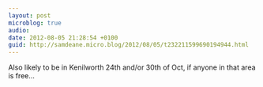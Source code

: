 ```yaml
---
layout: post
microblog: true
audio: 
date: 2012-08-05 21:28:54 +0100
guid: http://samdeane.micro.blog/2012/08/05/t232211599690194944.html
---
```

Also likely to be in Kenilworth 24th and/or 30th of Oct, if anyone in that area is free...

